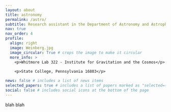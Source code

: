 ```yaml
---
layout: about
title: astronomy
permalink: /astro/
subtitle: Research assistant in the Department of Astronomy and Astrophysics
nav: true
nav_order: 4
profile:
  align: right
  image: Weinberg.jpg
  image_circular: True # crops the image to make it circular
  more_info: >
    <p>Whitmore Lab 322 - Institute for Gravitation and the Cosmos</p>
    
    <p>State College, Pennsylvania 16803</p>

news: false # includes a list of news items
selected_papers: true # includes a list of papers marked as "selected={true}"
social: false # includes social icons at the bottom of the page
---
```

blah blah